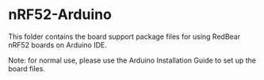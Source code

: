 # nRF52-Arduino

This folder contains the board support package files for using RedBear nRF52 boards on Arduino IDE.

Note: for normal use, please use the Arduino Installation Guide to set up the board files.
